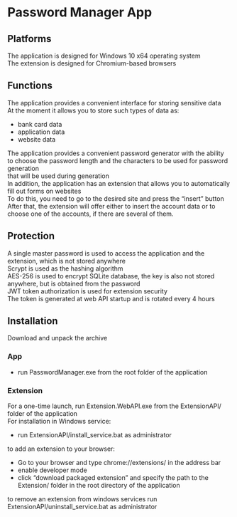 # Password Manager App
## Platforms
The application is designed for Windows 10 x64 operating system\
The extension is designed for Chromium-based browsers
## Functions
The application provides a convenient interface for storing sensitive data\
At the moment it allows you to store such types of data as:
* bank card data
* application data
* website data

The application provides a convenient password generator with the ability to choose the password length and the characters to be used for password generation\
that will be used during generation\
In addition, the application has an extension that allows you to automatically fill out forms on websites\
To do this, you need to go to the desired site and press the “insert” button\
After that, the extension will offer either to insert the account data or to choose one of the accounts, if there are several of them.
## Protection
A single master password is used to access the application and the extension, which is not stored anywhere\
Scrypt is used as the hashing algorithm\
AES-256 is used to encrypt SQLite database, the key is also not stored anywhere, but is obtained from the password\
JWT token authorization is used for extension security\
The token is generated at web API startup and is rotated every 4 hours
## Installation
Download and unpack the archive
### App
* run PasswordManager.exe from the root folder of the application
### Extension
For a one-time launch, run Extension.WebAPI.exe from the ExtensionAPI/ folder of the application\
For installation in Windows service:
* run ExtensionAPI/install_service.bat as administrator

to add an extension to your browser:
* Go to your browser and type chrome://extensions/ in the address bar
* enable developer mode
* click “download packaged extension” and specify the path to the Extension/ folder in the root directory of the application

to remove an extension from windows services run ExtensionAPI/uninstall_service.bat as administrator
